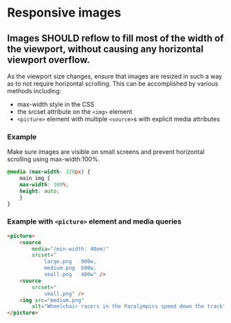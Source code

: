 # Responsive images

## Images SHOULD reflow to fill most of the width of the viewport, without causing any horizontal viewport overflow.

As the viewport size changes, ensure that images are resized in such a way as to not require horizontal scrolling. This can be accomplished by various methods including:

- max-width style in the CSS
- the srcset attribute on the `<img>` element
- `<picture>` element with multiple `<source>`s with explicit media attributes

### Example

Make sure images are visible on small screens and prevent horizontal scrolling using max-width:100%.

```css
@media (max-width: 320px) {
    main img {
    max-width: 100%;
    height: auto;
    }
}
```

### Example with `<picture>` element and media queries

```html
<picture> 		
    <source 		
        media="(min-width: 40em)" 		
        srcset="
            large.png   900w, 		        
            medium.png  600w, 		        
            small.png   400w" /> 	
    <source 		
        srcset="
            small.png" /> 	
    <img src="medium.png" 
        alt="Wheelchair racers in the Paralympics speed down the track" /> 
</picture>
```
